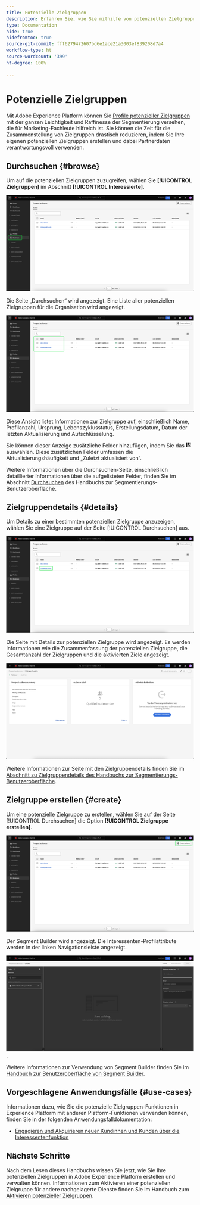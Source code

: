 ```yaml
---
title: Potenzielle Zielgruppen
description: Erfahren Sie, wie Sie mithilfe von potenziellen Zielgruppen unbekannte Kundinnen und Kunden mithilfe von Drittanbieterinformationen ansprechen können.
type: Documentation
hide: true
hidefromtoc: true
source-git-commit: fff6279472607bd6e1ace21a3003ef839208d7a4
workflow-type: ht
source-wordcount: '399'
ht-degree: 100%

---
```



# Potenzielle Zielgruppen

Mit Adobe Experience Platform können Sie [Profile potenzieller Zielgruppen](../../profile/ui/prospect-profile.md) mit der ganzen Leichtigkeit und Raffinesse der Segmentierung versehen, die für Marketing-Fachleute hilfreich ist. Sie können die Zeit für die Zusammenstellung von Zielgruppen drastisch reduzieren, indem Sie Ihre eigenen potenziellen Zielgruppen erstellen und dabei Partnerdaten verantwortungsvoll verwenden.

## Durchsuchen {#browse}

Um auf die potenziellen Zielgruppen zuzugreifen, wählen Sie **[!UICONTROL Zielgruppen]** im Abschnitt **[!UICONTROL Interessierte]**.

![Die Schaltfläche [!UICONTROL Zielgruppen] ist im Bereich [!UICONTROL Interessierte] hervorgehoben.](../images/ui/prospect-audience/prospect-audiences.png)

Die Seite „Durchsuchen“ wird angezeigt. Eine Liste aller potenziellen Zielgruppen für die Organisation wird angezeigt.

![Die potenziellen Zielgruppen der Organisation sind hervorgehoben.](../images/ui/prospect-audience/browse-audiences.png)

Diese Ansicht listet Informationen zur Zielgruppe auf, einschließlich Name, Profilanzahl, Ursprung, Lebenszyklusstatus, Erstellungsdatum, Datum der letzten Aktualisierung und Aufschlüsselung.

Sie können dieser Anzeige zusätzliche Felder hinzufügen, indem Sie das ![Filterattribut-Symbol](../images/ui/prospect-audience/filter-attribute.png) auswählen. Diese zusätzlichen Felder umfassen die Aktualisierungshäufigkeit und „Zuletzt aktualisiert von“.

Weitere Informationen über die Durchsuchen-Seite, einschließlich detaillierter Informationen über die aufgelisteten Felder, finden Sie im Abschnitt [Durchsuchen](./overview.md#browse) des Handbuchs zur Segmentierungs-Benutzeroberfläche.

## Zielgruppendetails {#details}

Um Details zu einer bestimmten potenziellen Zielgruppe anzuzeigen, wählen Sie eine Zielgruppe auf der Seite [!UICONTROL Durchsuchen] aus.

![Eine bestimmte potenzielle Zielgruppe ist hervorgehoben.](../images/ui/prospect-audience/select-specific-audience.png)

Die Seite mit Details zur potenziellen Zielgruppe wird angezeigt. Es werden Informationen wie die Zusammenfassung der potenziellen Zielgruppe, die Gesamtanzahl der Zielgruppen und die aktivierten Ziele angezeigt.

![Die Seite mit Details zur potenziellen Zielgruppe wird angezeigt.](../images/ui/prospect-audience/audience-details.png)

Weitere Informationen zur Seite mit den Zielgruppendetails finden Sie im [Abschnitt zu Zielgruppendetails des Handbuchs zur Segmentierungs-Benutzeroberfläche](./overview.md).

## Zielgruppe erstellen {#create}

Um eine potenzielle Zielgruppe zu erstellen, wählen Sie auf der Seite [!UICONTROL Durchsuchen] die Option **[!UICONTROL Zielgruppe erstellen]**.

![Die Schaltfläche [!UICONTROL Zielgruppe erstellen] ist auf der Seite zum Durchsuchen der potenziellen Zielgruppen hervorgehoben.](../images/ui/prospect-audience/select-create-audience.png)

Der Segment Builder wird angezeigt. Die Interessenten-Profilattribute werden in der linken Navigationsleiste angezeigt.

![Der Segment Builder wird angezeigt. Beachten Sie, dass die einzigen verfügbaren Attribute für die Klasse der Interessentenprofile gelten ](../images/ui/prospect-audience/segment-builder.png).

Weitere Informationen zur Verwendung von Segment Builder finden Sie im [Handbuch zur Benutzeroberfläche von Segment Builder](./segment-builder.md).

## Vorgeschlagene Anwendungsfälle {#use-cases}

Informationen dazu, wie Sie die potenzielle Zielgruppen-Funktionen in Experience Platform mit anderen Platform-Funktionen verwenden können, finden Sie in der folgenden Anwendungsfalldokumentation:

- [Engagieren und Akquirieren neuer Kundinnen und Kunden über die Interessentenfunktion](../../rtcdp/partner-data/prospecting.md)

## Nächste Schritte

Nach dem Lesen dieses Handbuchs wissen Sie jetzt, wie Sie Ihre potenziellen Zielgruppen in Adobe Experience Platform erstellen und verwalten können. Informationen zum Aktivieren einer potenziellen Zielgruppe für andere nachgelagerte Dienste finden Sie im Handbuch zum [Aktivieren potenzieller Zielgruppen](../../destinations/ui/activate-prospect-audiences.md).
